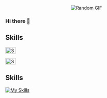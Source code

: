 
<p align="center">
  <img src="https://media.giphy.com/media/v1.Y2lkPTc5MGI3NjExYWtnOTZoN2ExeGRnbnEzbzFhNjZjdjllaWxtZGluaWxpemk1b3pvMyZlcD12MV9pbnRlcm5hbF9naWZfYnlfaWQmY3Q9Zw/NKEt9elQ5cR68/giphy.gif" alt="Random GIF">
</p>

### Hi there 👋

## Skills

<p align="left">
  <img src="https://media.giphy.com/media/v1.Y2lkPTc5MGI3NjExM2o2dW5udDNpZml6bmZqd3FyaXNxbjRkYWx2OHJ0azhjbHMyajhocSZlcD12MV9pbnRlcm5hbF9naWZfYnlfaWQmY3Q9Zw/3o6ZsVLQTBtpTQ7bZC/giphy.gif" width="32" height="20" alt="Skills GIF">
</p>

<p align="left">
  <img src="https://media.giphy.com/media/3o6ZsVLQTBtpTQ7bZC/giphy.gif" width="32" height="20" alt="Skills GIF">
  <!-- Vous pouvez essayer d'ajouter du style directement ici pour le titre, mais cela peut ne pas fonctionner comme prévu sur GitHub -->
  <h2>Skills</h2>
</p>

[![My Skills](https://skillicons.dev/icons?i=c,cpp,py,bash,linux,arch,neovim)](https://skillicons.dev)

<!--
**lourio0/lourio0** is a ✨ _special_ ✨ repository because its `README.md` (this file) appears on your GitHub profile.

Here are some ideas to get you started:

- 🔭 I’m currently working on ...
- 🌱 I’m currently learning ...
- 👯 I’m looking to collaborate on ...
- 🤔 I’m looking for help with ...
- 💬 Ask me about ...
- 📫 How to reach me: ...
- 😄 Pronouns: ...
- ⚡ Fun fact: ...
-->
